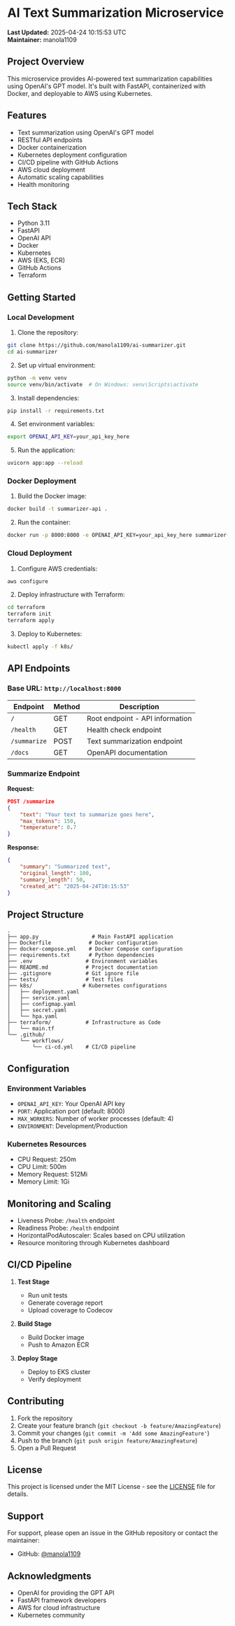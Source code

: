 # AI Text Summarization Microservice

**Last Updated:** 2025-04-24 10:15:53 UTC  
**Maintainer:** manola1109

## Project Overview

This microservice provides AI-powered text summarization capabilities using OpenAI's GPT model. It's built with FastAPI, containerized with Docker, and deployable to AWS using Kubernetes.

## Features

- Text summarization using OpenAI's GPT model
- RESTful API endpoints
- Docker containerization
- Kubernetes deployment configuration
- CI/CD pipeline with GitHub Actions
- AWS cloud deployment
- Automatic scaling capabilities
- Health monitoring

## Tech Stack

- Python 3.11
- FastAPI
- OpenAI API
- Docker
- Kubernetes
- AWS (EKS, ECR)
- GitHub Actions
- Terraform

## Getting Started

### Local Development

1. Clone the repository:
```bash
git clone https://github.com/manola1109/ai-summarizer.git
cd ai-summarizer
```

2. Set up virtual environment:
```bash
python -m venv venv
source venv/bin/activate  # On Windows: venv\Scripts\activate
```

3. Install dependencies:
```bash
pip install -r requirements.txt
```

4. Set environment variables:
```bash
export OPENAI_API_KEY=your_api_key_here
```

5. Run the application:
```bash
uvicorn app:app --reload
```

### Docker Deployment

1. Build the Docker image:
```bash
docker build -t summarizer-api .
```

2. Run the container:
```bash
docker run -p 8000:8000 -e OPENAI_API_KEY=your_api_key_here summarizer-api
```

### Cloud Deployment

1. Configure AWS credentials:
```bash
aws configure
```

2. Deploy infrastructure with Terraform:
```bash
cd terraform
terraform init
terraform apply
```

3. Deploy to Kubernetes:
```bash
kubectl apply -f k8s/
```

## API Endpoints

### Base URL: `http://localhost:8000`

| Endpoint | Method | Description |
|----------|---------|------------|
| `/` | GET | Root endpoint - API information |
| `/health` | GET | Health check endpoint |
| `/summarize` | POST | Text summarization endpoint |
| `/docs` | GET | OpenAPI documentation |

### Summarize Endpoint

**Request:**
```json
POST /summarize
{
    "text": "Your text to summarize goes here",
    "max_tokens": 150,
    "temperature": 0.7
}
```

**Response:**
```json
{
    "summary": "Summarized text",
    "original_length": 100,
    "summary_length": 50,
    "created_at": "2025-04-24T10:15:53"
}
```

## Project Structure

```
.
├── app.py                 # Main FastAPI application
├── Dockerfile            # Docker configuration
├── docker-compose.yml    # Docker Compose configuration
├── requirements.txt      # Python dependencies
├── .env                 # Environment variables
├── README.md            # Project documentation
├── .gitignore           # Git ignore file
├── tests/               # Test files
├── k8s/                # Kubernetes configurations
│   ├── deployment.yaml
│   ├── service.yaml
│   ├── configmap.yaml
│   ├── secret.yaml
│   └── hpa.yaml
├── terraform/           # Infrastructure as Code
│   └── main.tf
└── .github/
    └── workflows/
        └── ci-cd.yml    # CI/CD pipeline
```

## Configuration

### Environment Variables

- `OPENAI_API_KEY`: Your OpenAI API key
- `PORT`: Application port (default: 8000)
- `MAX_WORKERS`: Number of worker processes (default: 4)
- `ENVIRONMENT`: Development/Production

### Kubernetes Resources

- CPU Request: 250m
- CPU Limit: 500m
- Memory Request: 512Mi
- Memory Limit: 1Gi

## Monitoring and Scaling

- Liveness Probe: `/health` endpoint
- Readiness Probe: `/health` endpoint
- HorizontalPodAutoscaler: Scales based on CPU utilization
- Resource monitoring through Kubernetes dashboard

## CI/CD Pipeline

1. **Test Stage**
   - Run unit tests
   - Generate coverage report
   - Upload coverage to Codecov

2. **Build Stage**
   - Build Docker image
   - Push to Amazon ECR

3. **Deploy Stage**
   - Deploy to EKS cluster
   - Verify deployment

## Contributing

1. Fork the repository
2. Create your feature branch (`git checkout -b feature/AmazingFeature`)
3. Commit your changes (`git commit -m 'Add some AmazingFeature'`)
4. Push to the branch (`git push origin feature/AmazingFeature`)
5. Open a Pull Request

## License

This project is licensed under the MIT License - see the [LICENSE](LICENSE) file for details.

## Support

For support, please open an issue in the GitHub repository or contact the maintainer:
- GitHub: [@manola1109](https://github.com/manola1109)

## Acknowledgments

- OpenAI for providing the GPT API
- FastAPI framework developers
- AWS for cloud infrastructure
- Kubernetes community
